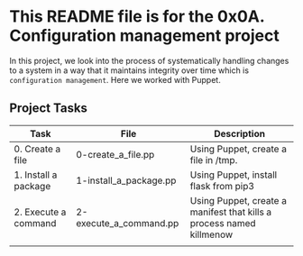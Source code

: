# This README file is for the 0x0A. Configuration management project

In this project, we look into the process of systematically handling changes to a system in a way that it maintains integrity over time which is ```configuration management```. Here we worked with Puppet.

## Project Tasks

| Task                 | File                   | Description                                                          |
| -------------------- | ---------------------- | -------------------------------------------------------------------- |
| 0. Create a file     | 0-create_a_file.pp     | Using Puppet, create a file in /tmp.                                 |
| 1. Install a package | 1-install_a_package.pp | Using Puppet, install flask from pip3                                |
| 2. Execute a command | 2-execute_a_command.pp | Using Puppet, create a manifest that kills a process named killmenow |
|                      |                        |                                                                      |
